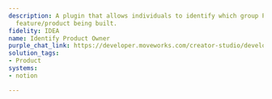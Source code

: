 ```yaml
---
description: A plugin that allows individuals to identify which group PM owns which
  feature/product being built.
fidelity: IDEA
name: Identify Product Owner
purple_chat_link: https://developer.moveworks.com/creator-studio/developer-tools/purple-chat-builder/?workspace=%7B%22title%22%3A%22My+Workspace%22%2C%22botSettings%22%3A%7B%22name%22%3A%22%22%2C%22imageUrl%22%3A%22%22%7D%2C%22mocks%22%3A%5B%7B%22id%22%3A6131%2C%22title%22%3A%22New+Mock%22%2C%22transcript%22%3A%7B%22settings%22%3A%7B%22colorStyle%22%3A%22LIGHT%22%2C%22startTime%22%3A%2211%3A43+AM%22%2C%22defaultPerson%22%3A%22GWEN%22%2C%22editable%22%3Atrue%2C%22botName%22%3A%22%22%2C%22botImageUrl%22%3A%22%22%7D%2C%22messages%22%3A%5B%7B%22from%22%3A%22USER%22%2C%22text%22%3A%22Who+is+the+PM+for+the+For+Rent+By+Owner+tool%3F%22%7D%2C%7B%22from%22%3A%22ANNOTATION%22%2C%22text%22%3A%22Searches+Notion+project+tracking+for+the+PM+assigned+to+the+%27For+Rent+By+Owner%27+tool.%22%7D%2C%7B%22from%22%3A%22BOT%22%2C%22text%22%3A%22Emma+Clark+is+the+current+PM+for+the+For+Rent+By+Owner+tool.%22%2C%22cards%22%3A%5B%7B%22title%22%3A%22Project%3A+For+Rent+By+Owner%22%2C%22text%22%3A%22%3Cb%3EPM%3A+%3C%2Fb%3EEmma+Clark%3Cbr%3E%3Cb%3EStatus%3A+%3C%2Fb%3EIn+Progress%22%7D%5D%7D%5D%7D%7D%5D%7D
solution_tags:
- Product
systems:
- notion

---
```

